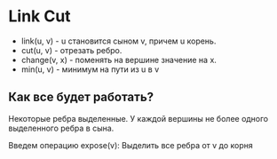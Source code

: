 # Link Cut

- link(u, v) - u становится сыном v, причем u корень.
- cut(u, v) - отрезать ребро.
- change(v, x) - поменять на вершине значение на x.
- min(u, v) - минимум  на пути из u в v


## Как все будет работать?

Некоторые ребра выделенные. У каждой вершины не более одного выделенного ребра в сына.

Введем операцию expose(v): Выделить все ребра от v до корня